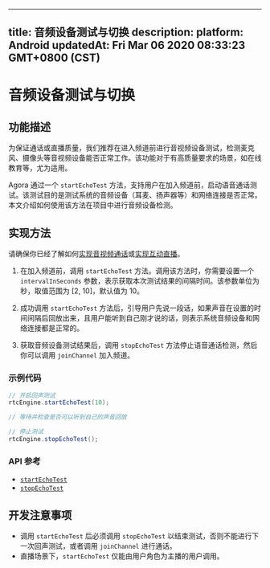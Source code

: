 
---
title: 音频设备测试与切换
description: 
platform: Android
updatedAt: Fri Mar 06 2020 08:33:23 GMT+0800 (CST)
---
# 音频设备测试与切换
## 功能描述

为保证通话或直播质量，我们推荐在进入频道前进行音视频设备测试，检测麦克风、摄像头等音视频设备能否正常工作。该功能对于有高质量要求的场景，如在线教育等，尤为适用。

Agora 通过一个 `startEchoTest` 方法，支持用户在加入频道前，启动语音通话测试。该测试目的是测试系统的音频设备（耳麦、扬声器等）和网络连接是否正常。本文介绍如何使用该方法在项目中进行音频设备检测。

## 实现方法

请确保你已经了解如何[实现音视频通话](../../cn/Video/start_call_android.md)或[实现互动直播](../../cn/Video/start_live_android.md)。

1. 在加入频道前，调用 `startEchoTest` 方法。调用该方法时，你需要设置一个 `intervalInSeconds` 参数，表示获取本次测试结果的间隔时间。该参数单位为秒，取值范围为 [2, 10]，默认值为 10。

2. 成功调用 `startEchoTest` 方法后，引导用户先说一段话，如果声音在设置的时间间隔后回放出来，且用户能听到自己刚才说的话，则表示系统音频设备和网络连接都是正常的。

3. 获取音频设备测试结果后，调用  `stopEchoTest` 方法停止语音通话检测，然后你可以调用 `joinChannel` 加入频道。

### 示例代码

```java
// 开启回声测试
rtcEngine.startEchoTest(10);

// 等待并检查是否可以听到自己的声音回放

// 停止测试
rtcEngine.stopEchoTest();
```

### API 参考

- [`startEchoTest`](https://docs.agora.io/cn/Video/API%20Reference/java/classio_1_1agora_1_1rtc_1_1_rtc_engine.html#ac93b84c9ebbb32f5ee304732804ec1b9)
- [`stopEchoTest`](https://docs.agora.io/cn/Video/API%20Reference/java/classio_1_1agora_1_1rtc_1_1_rtc_engine.html#a01b8067275003c011f6d81bb41ee0fe1)

## 开发注意事项

- 调用 `startEchoTest` 后必须调用 `stopEchoTest` 以结束测试，否则不能进行下一次回声测试，或者调用 `joinChannel` 进行通话。
- 直播场景下，`startEchoTest` 仅能由用户角色为主播的用户调用。
